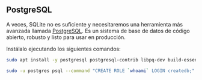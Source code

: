 ## PostgreSQL

A veces, SQLite no es suficiente y necesitaremos una herramienta más avanzada llamada [PostgreSQL](https://www.postgresql.org/). Es un sistema de base de datos de código abierto, robusto y listo para usar en producción.

Instálalo ejecutando los siguientes comandos:

```bash
sudo apt install -y postgresql postgresql-contrib libpq-dev build-essential
```

```bash
sudo -u postgres psql --command "CREATE ROLE `whoami` LOGIN createdb;"
```
